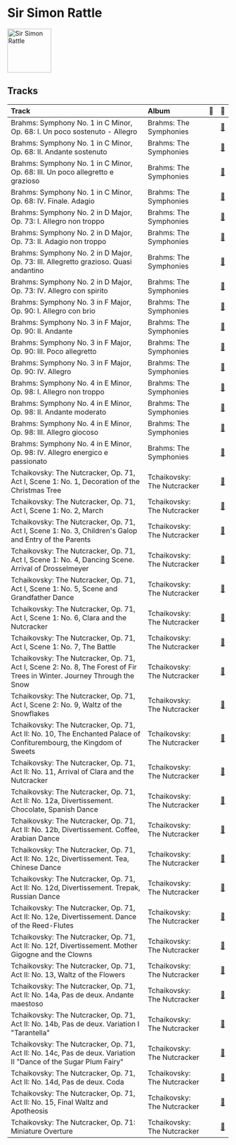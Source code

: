
# Sir Simon Rattle


<img src="https://i.scdn.co/image/3460fd826c1cc058c4c4134e6c695e00dcf89fa6" alt="Sir Simon Rattle" width="100" />

## Tracks

| Track                                                                                                                   | Album                       | 💚   | 🔗                                                          |
|:------------------------------------------------------------------------------------------------------------------------|:----------------------------|:----|:-----------------------------------------------------------|
| Brahms: Symphony No. 1 in C Minor, Op. 68: I. Un poco sostenuto - Allegro                                               | Brahms: The Symphonies      |     | [🔗](https://open.spotify.com/track/5Z54n5ngPbZbwDBQdKdKp8) |
| Brahms: Symphony No. 1 in C Minor, Op. 68: II. Andante sostenuto                                                        | Brahms: The Symphonies      |     | [🔗](https://open.spotify.com/track/5Cs2FNo5IcZzNQ7D3zCOvY) |
| Brahms: Symphony No. 1 in C Minor, Op. 68: III. Un poco allegretto e grazioso                                           | Brahms: The Symphonies      |     | [🔗](https://open.spotify.com/track/3UhJIGHLf6MzJRO8GVXhuu) |
| Brahms: Symphony No. 1 in C Minor, Op. 68: IV. Finale. Adagio                                                           | Brahms: The Symphonies      |     | [🔗](https://open.spotify.com/track/4BP6nac4rHdcyceIrKDn7U) |
| Brahms: Symphony No. 2 in D Major, Op. 73: I. Allegro non troppo                                                        | Brahms: The Symphonies      |     | [🔗](https://open.spotify.com/track/43cLCzOqxYJOZMgpxdTcRt) |
| Brahms: Symphony No. 2 in D Major, Op. 73: II. Adagio non troppo                                                        | Brahms: The Symphonies      |     | [🔗](https://open.spotify.com/track/6xzBhr93Ke9xsnq2S4T794) |
| Brahms: Symphony No. 2 in D Major, Op. 73: III. Allegretto grazioso. Quasi andantino                                    | Brahms: The Symphonies      |     | [🔗](https://open.spotify.com/track/3hrBvTIOU6Jmz9G6tLPNjT) |
| Brahms: Symphony No. 2 in D Major, Op. 73: IV. Allegro con spirito                                                      | Brahms: The Symphonies      |     | [🔗](https://open.spotify.com/track/4oFZSkq6jbjnaSVuC7bTmT) |
| Brahms: Symphony No. 3 in F Major, Op. 90: I. Allegro con brio                                                          | Brahms: The Symphonies      |     | [🔗](https://open.spotify.com/track/5vD87EDQ5393SXd6lAwAgt) |
| Brahms: Symphony No. 3 in F Major, Op. 90: II. Andante                                                                  | Brahms: The Symphonies      |     | [🔗](https://open.spotify.com/track/5ZM1lKfyXHhB3NP5At5yr0) |
| Brahms: Symphony No. 3 in F Major, Op. 90: III. Poco allegretto                                                         | Brahms: The Symphonies      |     | [🔗](https://open.spotify.com/track/03JOtXKbbCnjgbska9eddP) |
| Brahms: Symphony No. 3 in F Major, Op. 90: IV. Allegro                                                                  | Brahms: The Symphonies      |     | [🔗](https://open.spotify.com/track/3pH6LDBnnRI5qqdx4dOtWJ) |
| Brahms: Symphony No. 4 in E Minor, Op. 98: I. Allegro non troppo                                                        | Brahms: The Symphonies      |     | [🔗](https://open.spotify.com/track/5jDYTL4vk1xVmpUBAnJSs3) |
| Brahms: Symphony No. 4 in E Minor, Op. 98: II. Andante moderato                                                         | Brahms: The Symphonies      |     | [🔗](https://open.spotify.com/track/2mTyhF3hFKcMgCXqjqjfUA) |
| Brahms: Symphony No. 4 in E Minor, Op. 98: III. Allegro giocoso                                                         | Brahms: The Symphonies      |     | [🔗](https://open.spotify.com/track/7ttydPgjXuINlz1ZAt7Njo) |
| Brahms: Symphony No. 4 in E Minor, Op. 98: IV. Allegro energico e passionato                                            | Brahms: The Symphonies      |     | [🔗](https://open.spotify.com/track/5t3emgX0Pr1RZ5upzvdBzg) |
| Tchaikovsky: The Nutcracker, Op. 71, Act I, Scene 1: No. 1, Decoration of the Christmas Tree                            | Tchaikovsky: The Nutcracker |     | [🔗](https://open.spotify.com/track/7hVsNjrvtfXZlzxW5vxsAi) |
| Tchaikovsky: The Nutcracker, Op. 71, Act I, Scene 1: No. 2, March                                                       | Tchaikovsky: The Nutcracker |     | [🔗](https://open.spotify.com/track/06am46cX3Z6YlSsg0TyVHA) |
| Tchaikovsky: The Nutcracker, Op. 71, Act I, Scene 1: No. 3, Children's Galop and Entry of the Parents                   | Tchaikovsky: The Nutcracker |     | [🔗](https://open.spotify.com/track/6yTPBtEggdlBgGEUL94sn1) |
| Tchaikovsky: The Nutcracker, Op. 71, Act I, Scene 1: No. 4, Dancing Scene. Arrival of Drosselmeyer                      | Tchaikovsky: The Nutcracker |     | [🔗](https://open.spotify.com/track/2NodH0sMaxRFSWePxkuutP) |
| Tchaikovsky: The Nutcracker, Op. 71, Act I, Scene 1: No. 5, Scene and Grandfather Dance                                 | Tchaikovsky: The Nutcracker |     | [🔗](https://open.spotify.com/track/7JUbQkbvdPnNqS8RdcfCtO) |
| Tchaikovsky: The Nutcracker, Op. 71, Act I, Scene 1: No. 6, Clara and the Nutcracker                                    | Tchaikovsky: The Nutcracker |     | [🔗](https://open.spotify.com/track/460K7NeHx8ttnZa0Qqh4Vx) |
| Tchaikovsky: The Nutcracker, Op. 71, Act I, Scene 1: No. 7, The Battle                                                  | Tchaikovsky: The Nutcracker |     | [🔗](https://open.spotify.com/track/1npEvrkd5GA8djI76r68Ay) |
| Tchaikovsky: The Nutcracker, Op. 71, Act I, Scene 2: No. 8, The Forest of Fir Trees in Winter. Journey Through the Snow | Tchaikovsky: The Nutcracker |     | [🔗](https://open.spotify.com/track/2bM4iYnqICtB3vAGplnz0d) |
| Tchaikovsky: The Nutcracker, Op. 71, Act I, Scene 2: No. 9, Waltz of the Snowflakes                                     | Tchaikovsky: The Nutcracker |     | [🔗](https://open.spotify.com/track/5jXB4p8pQu9Ahv10ibU8fG) |
| Tchaikovsky: The Nutcracker, Op. 71, Act II: No. 10, The Enchanted Palace of Confiturembourg, the Kingdom of Sweets     | Tchaikovsky: The Nutcracker |     | [🔗](https://open.spotify.com/track/7KwH7xYAQ5rFja2GnJLIqD) |
| Tchaikovsky: The Nutcracker, Op. 71, Act II: No. 11, Arrival of Clara and the Nutcracker                                | Tchaikovsky: The Nutcracker |     | [🔗](https://open.spotify.com/track/3eHV5kXt0OZmrUTrO8wzMX) |
| Tchaikovsky: The Nutcracker, Op. 71, Act II: No. 12a, Divertissement. Chocolate, Spanish Dance                          | Tchaikovsky: The Nutcracker |     | [🔗](https://open.spotify.com/track/0W5hxw5mvLIVZu1QIw7IpP) |
| Tchaikovsky: The Nutcracker, Op. 71, Act II: No. 12b, Divertissement. Coffee, Arabian Dance                             | Tchaikovsky: The Nutcracker |     | [🔗](https://open.spotify.com/track/13rYowrPC2dk2Jhavquy1F) |
| Tchaikovsky: The Nutcracker, Op. 71, Act II: No. 12c, Divertissement. Tea, Chinese Dance                                | Tchaikovsky: The Nutcracker |     | [🔗](https://open.spotify.com/track/7o5DCsdl4eIqusst2pVoKX) |
| Tchaikovsky: The Nutcracker, Op. 71, Act II: No. 12d, Divertissement. Trepak, Russian Dance                             | Tchaikovsky: The Nutcracker |     | [🔗](https://open.spotify.com/track/6kHWawEbq5Vcyp8nSHhGjs) |
| Tchaikovsky: The Nutcracker, Op. 71, Act II: No. 12e, Divertissement. Dance of the Reed-Flutes                          | Tchaikovsky: The Nutcracker |     | [🔗](https://open.spotify.com/track/2FSMEjWvRqmrdZbsqiW8ds) |
| Tchaikovsky: The Nutcracker, Op. 71, Act II: No. 12f, Divertissement. Mother Gigogne and the Clowns                     | Tchaikovsky: The Nutcracker |     | [🔗](https://open.spotify.com/track/4L9KpsmAbyhXOZZkSybfaU) |
| Tchaikovsky: The Nutcracker, Op. 71, Act II: No. 13, Waltz of the Flowers                                               | Tchaikovsky: The Nutcracker |     | [🔗](https://open.spotify.com/track/0CJuLeZpCdqrqoCMXWZw8k) |
| Tchaikovsky: The Nutcracker, Op. 71, Act II: No. 14a, Pas de deux. Andante maestoso                                     | Tchaikovsky: The Nutcracker |     | [🔗](https://open.spotify.com/track/2oUX4i8ByoaDrHHz9z5Bga) |
| Tchaikovsky: The Nutcracker, Op. 71, Act II: No. 14b, Pas de deux. Variation I "Tarantella"                             | Tchaikovsky: The Nutcracker |     | [🔗](https://open.spotify.com/track/0HbpdVxJlwPDRqsY3TmkTQ) |
| Tchaikovsky: The Nutcracker, Op. 71, Act II: No. 14c, Pas de deux. Variation II "Dance of the Sugar Plum Fairy"         | Tchaikovsky: The Nutcracker |     | [🔗](https://open.spotify.com/track/1oDAFTOXZGSQedBa6hXGhT) |
| Tchaikovsky: The Nutcracker, Op. 71, Act II: No. 14d, Pas de deux. Coda                                                 | Tchaikovsky: The Nutcracker |     | [🔗](https://open.spotify.com/track/3aBr1vgaFH9QlMIXQBx9f5) |
| Tchaikovsky: The Nutcracker, Op. 71, Act II: No. 15, Final Waltz and Apotheosis                                         | Tchaikovsky: The Nutcracker |     | [🔗](https://open.spotify.com/track/52JiOOIQ4xwLHEWdEV1aUF) |
| Tchaikovsky: The Nutcracker, Op. 71: Miniature Overture                                                                 | Tchaikovsky: The Nutcracker |     | [🔗](https://open.spotify.com/track/11WQasJcGWgh3mvR1UiBcm) |